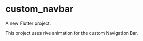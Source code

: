 # custom_navbar

A new Flutter project.

This project uses rive animation for the custom Navigation Bar.

